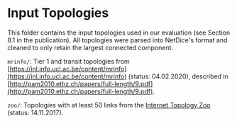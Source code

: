 # Input Topologies

This folder contains the input topologies used in our evaluation (see Section 8.1 in the publication). All topologies were parsed into NetDice's format and cleaned to only retain the largest connected component.

`mrinfo/`: Tier 1 and transit topologies from [https://inl.info.ucl.ac.be/content/mrinfo](https://inl.info.ucl.ac.be/content/mrinfo) (status: 04.02.2020), described in [http://pam2010.ethz.ch/papers/full-length/9.pdf](http://pam2010.ethz.ch/papers/full-length/9.pdf).

`zoo/`: Topologies with at least 50 links from the [Internet Topology Zoo](http://www.topology-zoo.org/) (status: 14.11.2017).
